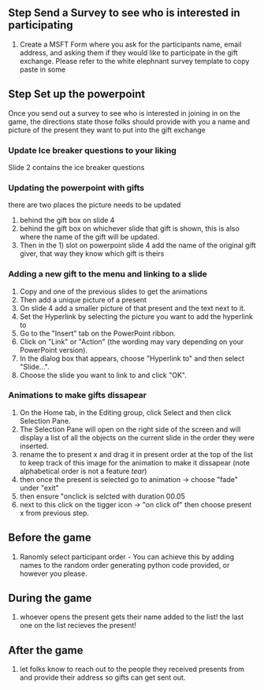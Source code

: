 ## Step  Send a Survey to see who is interested in participating

1. Create a MSFT Form where you ask for the participants name, email address, and asking them if they would like to participate in the gift exchange. Please refer to the white elephnant survey template to copy paste in some 

## Step Set up the powerpoint

Once you send out a survey to see who is interested in joining in on the game, the directions state those folks should provide with you a name and picture of the present they want to put into the gift exchange

### Update Ice breaker questions to your liking
Slide 2 contains the ice breaker questions

### Updating the powerpoint with gifts 
there are two places the picture needs to be updated
1. behind the gift box on slide 4
1. behind the gift box on whichever slide that gift is shown, this is also where the name of the gift will be updated.
1. Then in the 1) slot on powerpoint slide 4 add the name of the original gift giver, that way they know which gift is theirs

### Adding a new gift to the menu and linking to a slide

1. Copy and one of the previous slides to get the animations
1. Then add a unique picture of a present
1. On slide 4 add a smaller picture of that present and the text next to it.
1. Set the Hyperlink by selecting the picture you want to add the hyperlink to
1. Go to the "Insert" tab on the PowerPoint ribbon.
1. Click on "Link" or "Action" (the wording may vary depending on your PowerPoint version).
1. In the dialog box that appears, choose "Hyperlink to" and then select "Slide...".
1. Choose the slide you want to link to and click "OK".

### Animations to make gifts dissapear

1. On the Home tab, in the Editing group, click Select and then click Selection Pane.
1. The Selection Pane will open on the right side of the screen and will display a list of all the objects on the current slide in the order they were inserted.
1. rename the to present x and drag it in present order at the top of the list to keep track of this image for the animation to make it dissapear (note alphabetical order is not a feature *tear*)
1. then once the present is selected go to animation -> choose "fade" under "exit"
1. then ensure "onclick is selcted with duration 00.05
1. next to this click on the tigger icon -> "on click of" then choose present x from previous step.

## Before the game
1. Ranomly select participant order - You can achieve this by adding names to the random order generating python code provided, or however you please.

## During the game
1. whoever opens the present gets their name added to the list!
the last one on the list recieves the present!

## After the game
1. let folks know to reach out to the people they received presents from and provide their address so gifts can get sent out.
